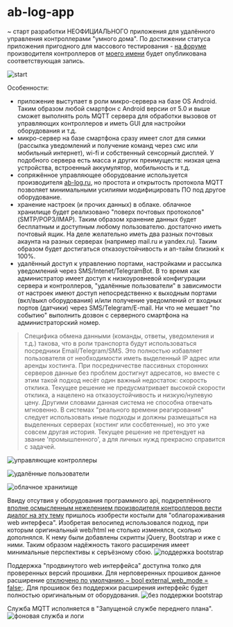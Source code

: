 # ab-log-app
~ старт разработки НЕОФИЦИАЛЬНОГО приложения для удалённого управления контроллерами "умного дома".
По достижении статуса приложения пригодного для массового тестирования - [на форуме](https://ab-log.ru/forum/) производителя контроллеров от [моего имени](https://www.ab-log.ru/forum/search.php?author_id=7152&sr=posts) будет опубликована соответствующая запись.

![start](./screenshots/pre.png)

Особенности:
- приложение выступает в роли микро-сервера на базе OS Android. Таким образом любой смартфон с Android версии от 5.0 и выше сможет выполнять роль MQTT сервера для обработки вызовов от управляющих контроллеров и иметь GUI для настройки оборудования и т.д.
- микро-сервер на базе смартфона сразу имеет слот для симки (рассылка уведомлений и получение команд через смс или мобильный интернет), wi-fi и собственный сенсорный дисплей. У подобного сервера есть масса и других преимуществ: низкая цена устройства, встроенный аккумулятор, мобильность и т.д.
- сопряжённое управляющее оборудование используется производителя [ab-log.ru](https://ab-log.ru/), но простота и открытость протокола MQTT позволяет минимальными усилиями модифицировать ПО под другое оборудование.
- хранение настроек (и прочих данных) в облаке. облачное хранилище будет реализовано "поверх почтовых протоколов" (SMTP/POP3/IMAP). Таким образом хранение данных будет бесплатным и доступным любому пользователю. достаточно иметь почтовый ящик. На деле желательно иметь два разных почтовых акаунта на разных серверах (например mail.ru и yandex.ru). Таким образом будет достигаться отказоустойчивость и ап-тайм близкий к 100%.
- удалённый доступ к управлению портами, настройками и рассылка уведомлений через SMS/Intenet/TelegramBot. В то время как администратор имеет доступ к низкоуровневой конфигурации сервера и контроллеров, "удалённые пользователи" в зависимости от настроек имеют доступ непосредственно к выходным портами (вкл/выкл оборудования) и/или получение уведомлений от входных портов (датчики) через SMS/Telegram/E-mail. Ни что не мешает "по событию" выполнить дозвон с серверного смартфона на администраторский номер.

 > Специфика обмена данными (команды, ответы, уведомления и т.д.) такова, что в роли транспорта будут использоваться посредники Email/Telegram/SMS.
Это полностью избавляет пользователя от необходимости иметь выделенный IP адрес или аренды хостинга.
При посредничестве пассивных сторонних серверов данные без проблем достигнут адресатов, но вместе с этим такой подход несёт один важный недостаток: скорость отклика.
Текущее решение не предусматривает высокой скорости отклика, а нацелено на отказоустойчивость и низкую/нулевую цену.
Другими словами данная система не способна отвечать мгновенно. В системах "реального времени реагирования" следует использовать иные подходы и должны размещаться на выделенных серверах (хостинг или сосбвтенные), но это уже совсем другая история.
Текущее решение не претендует на звание 'промышленного', а для личных нужд прекрасно справится с задачей.

![управляющие контроллеры](./screenshots/hardwares.png)

![удалённые пользователи](./screenshots/users.png)

![облачное хранилище](./screenshots/cloud.png)

Ввиду отсутвия у оборудования программного api, подкреплённого [вполне осмысленным нежелением производителя контроллеров вести диалог на эту тему](https://ab-log.ru/forum/viewtopic.php?f=5&t=1740) пришлось изобрести костыли для "облагораживания web интерфеса".
Изобретая велосипед использовался подход, при которым оригинальный web/html не столько изменялся, сколько дополнялся. К нему были добавлены скрипты jQuery, Bootstrap и иже с ними. Таким образом надёжность такого расширения имеет минимальные перспективы к серъёзному сбою.
![поддержка bootstrap](./screenshots/web-bootstrap-supported.png)

Поддержка "продвинутого web интерфейса" доступна толко для проверенных версий прошивки. Для нерповеренных прошивок данное расширение [отключено по умолчанию ~ bool external_web_mode = false;](https://github.com/badhitman/ab-log-app/blob/master/server%20configurator/Activity/HardwareSystemSettingsActivity.cs).
Для прошивок без поддержки расширения интерфейс будет полностью оригинальным от оборудования.
![без поддержки bootstrap](./screenshots/web-bootstrap-not-supported.png)

Служба MQTT исполняется в "Запущеной службе переднего плана".
![фоновая служба и логи](./screenshots/foreground-service.png)